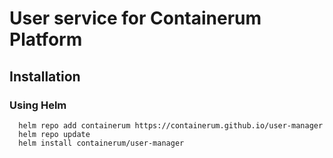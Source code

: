 # User service for Containerum Platform

## Installation

### Using Helm

```
  helm repo add containerum https://containerum.github.io/user-manager
  helm repo update
  helm install containerum/user-manager
```
